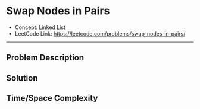 # Swap Nodes in Pairs

- Concept: Linked List
- LeetCode Link: https://leetcode.com/problems/swap-nodes-in-pairs/

---

## Problem Description

## Solution

## Time/Space Complexity

